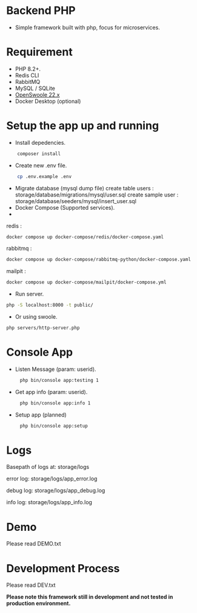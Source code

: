 # Backend PHP

- Simple framework built with php, focus for microservices.

# Requirement

- PHP 8.2+.
- Redis CLI
- RabbitMQ
- MySQL / SQLite
- [OpenSwoole 22.x](https://openswoole.com/docs)
- Docker Desktop (optional)

# Setup the app up and running

- Install depedencies.

```bash
    composer install
```

- Create new .env file.

```bash
    cp .env.example .env
```

- Migrate database (mysql dump file)
create table users : storage/database/migrations/mysql/user.sql
create sample user : storage/database/seeders/mysql/insert_user.sql
- Docker Compose (Supported services).
-

redis :

```bash
docker compose up docker-compose/redis/docker-compose.yaml
```

rabbitmq :

```bash
docker compose up docker-compose/rabbitmq-python/docker-compose.yaml
```

mailpit :

```bash
docker compose up docker-compose/mailpit/docker-compose.yml
```

- Run server.

```bash
php -S localhost:8000 -t public/
```

- Or using swoole.

```bash
php servers/http-server.php
```

# Console App

- Listen Message (param: userid).

```bash
     php bin/console app:testing 1
```

- Get app info (param: userid).

```bash
     php bin/console app:info 1
```

- Setup app (planned)

```bash
     php bin/console app:setup
```

# Logs

Basepath of logs at: storage/logs

error log: storage/logs/app_error.log

debug log: storage/logs/app_debug.log

info log: storage/logs/app_info.log

# Demo

Please read DEMO.txt

# Development Process

Please read DEV.txt

**Please note this framework still in development and not tested in production environment.**
